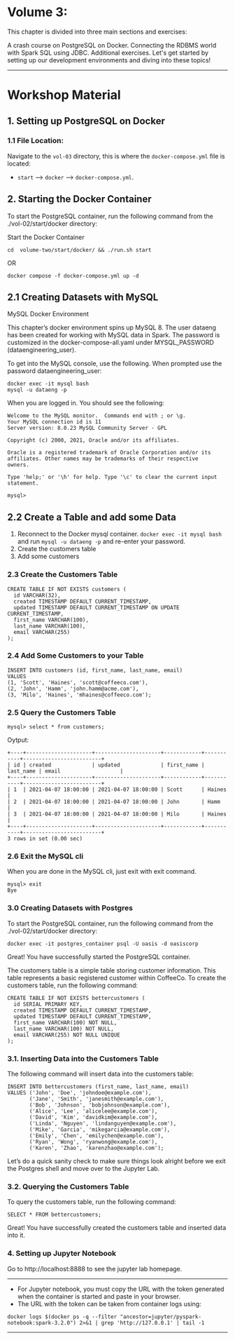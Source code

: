# Volume 3:  
This chapter is divided into three main sections and exercises:

A crash course on PostgreSQL on Docker.
Connecting the RDBMS world with Spark SQL using JDBC.
Additional exercises.
Let's get started by setting up our development environments and diving into these topics!

---
# Workshop Material

## 1. Setting up PostgreSQL on Docker
### 1.1 File Location:
Navigate to the `vol-03` directory, this is where the `docker-compose.yml` file is located:

- `start` --> `docker` --> `docker-compose.yml`.


## 2. Starting the Docker Container
To start the PostgreSQL container, run the following command from the ./vol-02/start/docker directory:

Start the Docker Container
~~~
cd  volume-two/start/docker/ && ./run.sh start
~~~

OR 

```
docker compose -f docker-compose.yml up -d
```



## 2.1 Creating Datasets with MySQL
MySQL Docker Environment

This chapter’s docker environment spins up MySQL 8.
The user dataeng has been created for working with MySQL data in Spark.
The password is customized in the docker-compose-all.yaml under MYSQL_PASSWORD (dataengineering_user).

To get into the MySQL console, use the following. When prompted use the password dataengineering_user:

```
docker exec -it mysql bash
mysql -u dataeng -p
```

When you are logged in. You should see the following:
  
  ```
Welcome to the MySQL monitor.  Commands end with ; or \g.
Your MySQL connection id is 11
Server version: 8.0.23 MySQL Community Server - GPL

Copyright (c) 2000, 2021, Oracle and/or its affiliates.

Oracle is a registered trademark of Oracle Corporation and/or its
affiliates. Other names may be trademarks of their respective
owners.

Type 'help;' or '\h' for help. Type '\c' to clear the current input statement.

mysql> 
  ```

## 2.2 Create a Table and add some Data
1. Reconnect to the Docker mysql container. `docker exec -it mysql bash` and run `mysql -u dataeng -p` and re-enter your password.
2. Create the customers table
3. Add some customers

### 2.3 Create the Customers Table
~~~
CREATE TABLE IF NOT EXISTS customers (
  id VARCHAR(32),
  created TIMESTAMP DEFAULT CURRENT_TIMESTAMP,
  updated TIMESTAMP DEFAULT CURRENT_TIMESTAMP ON UPDATE CURRENT_TIMESTAMP,
  first_name VARCHAR(100),
  last_name VARCHAR(100),
  email VARCHAR(255)
);

~~~

### 2.4 Add Some Customers to your Table
~~~
INSERT INTO customers (id, first_name, last_name, email)
VALUES
(1, 'Scott', 'Haines', 'scott@coffeeco.com'),
(2, 'John', 'Hamm', 'john.hamm@acme.com'),
(3, 'Milo', 'Haines', 'mhaines@coffeeco.com');
~~~

### 2.5 Query the Customers Table

~~~
mysql> select * from customers;
~~~

Oytput:
~~~
+----+---------------------+---------------------+------------+-----------+-------------------------+
| id | created             | updated             | first_name | last_name | email                   |
+----+---------------------+---------------------+------------+-----------+-------------------------+
| 1  | 2021-04-07 18:00:00 | 2021-04-07 18:00:00 | Scott      | Haines    |
| 2  | 2021-04-07 18:00:00 | 2021-04-07 18:00:00 | John       | Hamm      |
| 3  | 2021-04-07 18:00:00 | 2021-04-07 18:00:00 | Milo       | Haines    |
+----+---------------------+---------------------+------------+-----------+-------------------------+
3 rows in set (0.00 sec)
~~~



### 2.6 Exit the MySQL cli
When you are done in the MySQL cli, just exit with exit command.
~~~
mysql> exit
Bye
~~~



### 3.0 Creating Datasets with Postgres

To start the PostgreSQL container, run the following command from the ./vol-02/start/docker directory:

```
docker exec -it postgres_container psql -U oasis -d oasiscorp
```

Great! You have successfully started the PostgreSQL container.


The customers table is a simple table storing customer information. This table represents a basic registered customer within CoffeeCo.
To create the customers table, run the following command:

```
CREATE TABLE IF NOT EXISTS bettercustomers (
  id SERIAL PRIMARY KEY,
  created TIMESTAMP DEFAULT CURRENT_TIMESTAMP,
  updated TIMESTAMP DEFAULT CURRENT_TIMESTAMP,
  first_name VARCHAR(100) NOT NULL,
  last_name VARCHAR(100) NOT NULL,
  email VARCHAR(255) NOT NULL UNIQUE
);
```

### 3.1. Inserting Data into the Customers Table
The following command will insert data into the customers table:

```
INSERT INTO bettercustomers (first_name, last_name, email)
VALUES ('John', 'Doe', 'johndoe@example.com'),
       ('Jane', 'Smith', 'janesmith@example.com'),
       ('Bob', 'Johnson', 'bobjohnson@example.com'),
       ('Alice', 'Lee', 'alicelee@example.com'),
       ('David', 'Kim', 'davidkim@example.com'),
       ('Linda', 'Nguyen', 'lindanguyen@example.com'),
       ('Mike', 'Garcia', 'mikegarcia@example.com'),
       ('Emily', 'Chen', 'emilychen@example.com'),
       ('Ryan', 'Wong', 'ryanwong@example.com'),
       ('Karen', 'Zhao', 'karenzhao@example.com');
```
Let’s do a quick sanity check to make sure things look alright before we exit the Postgres shell and move over to the Jupyter Lab.

### 3.2. Querying the Customers Table
To query the customers table, run the following command:

```
SELECT * FROM bettercustomers;
```
Great! You have successfully created the customers table and inserted data into it.



### 4. Setting up Jupyter Notebook

Go to http://localhost:8888 to see the jupyter lab homepage.

---
* For Jupyter notebook, you must copy the URL with the token generated when the container is started and paste in your browser. 
* The URL with the token can be taken from container logs using:
 
```
docker logs $(docker ps -q --filter "ancestor=jupyter/pyspark-notebook:spark-3.2.0") 2>&1 | grep 'http://127.0.0.1' | tail -1
```
---


